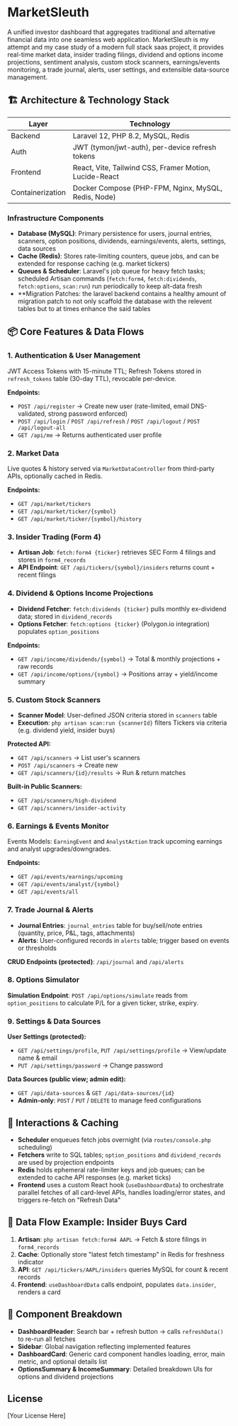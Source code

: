 # MarketSleuth

A unified investor dashboard that aggregates traditional and alternative financial data into one seamless web application. MarketSleuth is my attempt and my case study of a modern full stack saas project, it provides real-time market data, insider trading filings, dividend and options income projections, sentiment analysis, custom stock scanners, earnings/events monitoring, a trade journal, alerts, user settings, and extensible data-source management.

## 🏗️ Architecture & Technology Stack

| Layer | Technology |
|-------|------------|
| Backend | Laravel 12, PHP 8.2, MySQL, Redis |
| Auth | JWT (tymon/jwt-auth), per-device refresh tokens |
| Frontend | React, Vite, Tailwind CSS, Framer Motion, Lucide-React |
| Containerization | Docker Compose (PHP-FPM, Nginx, MySQL, Redis, Node) |

### Infrastructure Components

- **Database (MySQL)**: Primary persistence for users, journal entries, scanners, option positions, dividends, earnings/events, alerts, settings, data sources
- **Cache (Redis)**: Stores rate-limiting counters, queue jobs, and can be extended for response caching (e.g. market tickers)
- **Queues & Scheduler**: Laravel's job queue for heavy fetch tasks; scheduled Artisan commands (`fetch:form4`, `fetch:dividends`, `fetch:options`, `scan:run`) run periodically to keep alt-data fresh
- **Migration Patches: the laravel backend contains a healthy amount of migration patch to not only scaffold the database with the relevent tables but to at times enhance the said tables

## 📦 Core Features & Data Flows

### 1. Authentication & User Management

JWT Access Tokens with 15-minute TTL; Refresh Tokens stored in `refresh_tokens` table (30-day TTL), revocable per-device.

**Endpoints:**
- `POST /api/register` → Create new user (rate-limited, email DNS-validated, strong password enforced)
- `POST /api/login` / `POST /api/refresh` / `POST /api/logout` / `POST /api/logout-all`
- `GET /api/me` → Returns authenticated user profile

### 2. Market Data

Live quotes & history served via `MarketDataController` from third-party APIs, optionally cached in Redis.

**Endpoints:**
- `GET /api/market/tickers`
- `GET /api/market/ticker/{symbol}`
- `GET /api/market/ticker/{symbol}/history`

### 3. Insider Trading (Form 4)

- **Artisan Job**: `fetch:form4 {ticker}` retrieves SEC Form 4 filings and stores in `form4_records`
- **API Endpoint**: `GET /api/tickers/{symbol}/insiders` returns count + recent filings

### 4. Dividend & Options Income Projections

- **Dividend Fetcher**: `fetch:dividends {ticker}` pulls monthly ex-dividend data; stored in `dividend_records`
- **Options Fetcher**: `fetch:options {ticker}` (Polygon.io integration) populates `option_positions`

**Endpoints:**
- `GET /api/income/dividends/{symbol}` → Total & monthly projections + raw records
- `GET /api/income/options/{symbol}` → Positions array + yield/income summary

### 5. Custom Stock Scanners

- **Scanner Model**: User-defined JSON criteria stored in `scanners` table
- **Execution**: `php artisan scan:run {scannerId}` filters Tickers via criteria (e.g. dividend yield, insider buys)

**Protected API:**
- `GET /api/scanners` → List user's scanners
- `POST /api/scanners` → Create new
- `GET /api/scanners/{id}/results` → Run & return matches

**Built-in Public Scanners:**
- `GET /api/scanners/high-dividend`
- `GET /api/scanners/insider-activity`

### 6. Earnings & Events Monitor

Events Models: `EarningEvent` and `AnalystAction` track upcoming earnings and analyst upgrades/downgrades.

**Endpoints:**
- `GET /api/events/earnings/upcoming`
- `GET /api/events/analyst/{symbol}`
- `GET /api/events/all`

### 7. Trade Journal & Alerts

- **Journal Entries**: `journal_entries` table for buy/sell/note entries (quantity, price, P&L, tags, attachments)
- **Alerts**: User-configured records in `alerts` table; trigger based on events or thresholds

**CRUD Endpoints (protected)**: `/api/journal` and `/api/alerts`

### 8. Options Simulator

**Simulation Endpoint**: `POST /api/options/simulate` reads from `option_positions` to calculate P/L for a given ticker, strike, expiry.

### 9. Settings & Data Sources

**User Settings (protected):**
- `GET /api/settings/profile`, `PUT /api/settings/profile` → View/update name & email
- `PUT /api/settings/password` → Change password

**Data Sources (public view; admin edit):**
- `GET /api/data-sources` & `GET /api/data-sources/{id}`
- **Admin-only**: `POST` / `PUT` / `DELETE` to manage feed configurations

## 🔄 Interactions & Caching

- **Scheduler** enqueues fetch jobs overnight (via `routes/console.php` scheduling)
- **Fetchers** write to SQL tables; `option_positions` and `dividend_records` are used by projection endpoints
- **Redis** holds ephemeral rate-limiter keys and job queues; can be extended to cache API responses (e.g. market ticks)
- **Frontend** uses a custom React hook (`useDashboardData`) to orchestrate parallel fetches of all card-level APIs, handles loading/error states, and triggers re-fetch on "Refresh Data"

## 🔄 Data Flow Example: Insider Buys Card

1. **Artisan**: `php artisan fetch:form4 AAPL` → Fetch & store filings in `form4_records`
2. **Cache**: Optionally store "latest fetch timestamp" in Redis for freshness indicator
3. **API**: `GET /api/tickers/AAPL/insiders` queries MySQL for count & recent records
4. **Frontend**: `useDashboardData` calls endpoint, populates `data.insider`, renders a card

## 🧩 Component Breakdown

- **DashboardHeader**: Search bar + refresh button → calls `refreshData()` to re-run all fetches
- **Sidebar**: Global navigation reflecting implemented features
- **DashboardCard**: Generic card component handles loading, error, main metric, and optional details list
- **OptionsSummary & IncomeSummary**: Detailed breakdown UIs for options and dividend projections

## License

[Your License Here]
